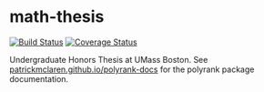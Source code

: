 math-thesis
=============

[![Build Status](https://travis-ci.org/patrickmclaren/math-thesis.svg?branch=master)](https://travis-ci.org/patrickmclaren/math-thesis) [![Coverage Status](https://img.shields.io/coveralls/patrickmclaren/math-thesis.svg)](https://coveralls.io/r/patrickmclaren/math-thesis?branch=master)

Undergraduate Honors Thesis at UMass Boston. See [patrickmclaren.github.io/polyrank-docs](http://patrickmclaren.github.io/polyrank-docs) for the polyrank package documentation.
